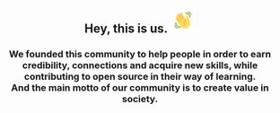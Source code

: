 <h2 align="center">
    Hey, this is us.
    <img src="https://github.com/CatalystsReachOut/.github/blob/master/wave.gif" 
         alt="Waving hand animated gif"
         height="45"
         width="45" />
</h2>

<h3 align="center">
We founded this community to help people in order to earn credibility, connections and acquire new skills, while contributing to open source in their way of learning. <br>And the main motto of our community is to create value in society.
</h3>
